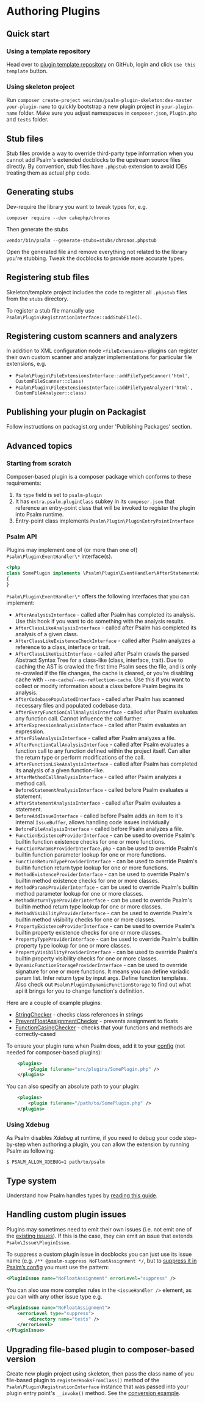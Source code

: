 # Authoring Plugins

## Quick start

### Using a template repository

Head over to [plugin template repository](https://github.com/weirdan/psalm-plugin-skeleton) on GitHub, login and click `Use this template` button.

### Using skeleton project

Run `composer create-project weirdan/psalm-plugin-skeleton:dev-master your-plugin-name` to quickly bootstrap a new plugin project in `your-plugin-name` folder. Make sure you adjust namespaces in `composer.json`, `Plugin.php` and `tests` folder.


## Stub files

Stub files provide a way to override third-party type information when you cannot add Psalm's extended docblocks to the upstream source files directly.
By convention, stub files have `.phpstub` extension to avoid IDEs treating them as actual php code.

## Generating stubs

Dev-require the library you want to tweak types for, e.g.
```
composer require --dev cakephp/chronos
```
Then generate the stubs
```
vendor/bin/psalm --generate-stubs=stubs/chronos.phpstub
```
Open the generated file and remove everything not related to the library you're stubbing. Tweak the docblocks to provide more accurate types.

## Registering stub files

Skeleton/template project includes the code to register all `.phpstub` files from the `stubs` directory.

To register a stub file manually use `Psalm\Plugin\RegistrationInterface::addStubFile()`.

## Registering custom scanners and analyzers

In addition to XML configuration node `<fileExtensions>` plugins can register their own custom scanner
and analyzer implementations for particular file extensions, e.g.

* `Psalm\Plugin\FileExtensionsInterface::addFileTypeScanner('html', CustomFileScanner::class)`
* `Psalm\Plugin\FileExtensionsInterface::addFileTypeAnalyzer('html', CustomFileAnalyzer::class)`

## Publishing your plugin on Packagist

Follow instructions on packagist.org under 'Publishing Packages' section.

## Advanced topics

### Starting from scratch

Composer-based plugin is a composer package which conforms to these requirements:

1. Its `type` field is set to `psalm-plugin`
2. It has `extra.psalm.pluginClass` subkey in its `composer.json` that reference an entry-point class that will be invoked to register the plugin into Psalm runtime.
3. Entry-point class implements `Psalm\Plugin\PluginEntryPointInterface`

### Psalm API

Plugins may implement one of (or more than one of) `Psalm\Plugin\EventHandler\*` interface(s).

```php
<?php
class SomePlugin implements \Psalm\Plugin\EventHandler\AfterStatementAnalysisInterface
{
}
```

`Psalm\Plugin\EventHandler\*` offers the following interfaces that you can implement:

- `AfterAnalysisInterface` - called after Psalm has completed its analysis. Use this hook if you want to do something with the analysis results.
- `AfterClassLikeAnalysisInterface` - called after Psalm has completed its analysis of a given class.
- `AfterClassLikeExistenceCheckInterface` - called after Psalm analyzes a reference to a class, interface or trait.
- `AfterClassLikeVisitInterface` - called after Psalm crawls the parsed Abstract Syntax Tree for a class-like (class, interface, trait). Due to caching the AST is crawled the first time Psalm sees the file, and is only re-crawled if the file changes, the cache is cleared, or you're disabling cache with `--no-cache`/`--no-reflection-cache`. Use this if you want to collect or modify information about a class before Psalm begins its analysis.
- `AfterCodebasePopulatedInterface` - called after Psalm has scanned necessary files and populated codebase data.
- `AfterEveryFunctionCallAnalysisInterface` - called after Psalm evaluates any function call. Cannot influence the call further.
- `AfterExpressionAnalysisInterface` - called after Psalm evaluates an expression.
- `AfterFileAnalysisInterface` - called after Psalm analyzes a file.
- `AfterFunctionCallAnalysisInterface` - called after Psalm evaluates a function call to any function defined within the project itself. Can alter the return type or perform modifications of the call.
- `AfterFunctionLikeAnalysisInterface` - called after Psalm has completed its analysis of a given function-like.
- `AfterMethodCallAnalysisInterface` - called after Psalm analyzes a method call.
- `BeforeStatementAnalysisInterface` - called before Psalm evaluates a statement.
- `AfterStatementAnalysisInterface` - called after Psalm evaluates a statement.
- `BeforeAddIssueInterface` - called before Psalm adds an item to it's internal `IssueBuffer`, allows handling code issues individually
- `BeforeFileAnalysisInterface` - called before Psalm analyzes a file.
- `FunctionExistenceProviderInterface` - can be used to override Psalm's builtin function existence checks for one or more functions.
- `FunctionParamsProviderInterface.php` - can be used to override Psalm's builtin function parameter lookup for one or more functions.
- `FunctionReturnTypeProviderInterface` - can be used to override Psalm's builtin function return type lookup for one or more functions.
- `MethodExistenceProviderInterface` - can be used to override Psalm's builtin method existence checks for one or more classes.
- `MethodParamsProviderInterface` - can be used to override Psalm's builtin method parameter lookup for one or more classes.
- `MethodReturnTypeProviderInterface` - can be used to override Psalm's builtin method return type lookup for one or more classes.
- `MethodVisibilityProviderInterface` - can be used to override Psalm's builtin method visibility checks for one or more classes.
- `PropertyExistenceProviderInterface` - can be used to override Psalm's builtin property existence checks for one or more classes.
- `PropertyTypeProviderInterface` - can be used to override Psalm's builtin property type lookup for one or more classes.
- `PropertyVisibilityProviderInterface` - can be used to override Psalm's builtin property visibility checks for one or more classes.
- `DynamicFunctionStorageProviderInterface` - can be used to override signature for one or more functions. It means you can define variadic param list. Infer return type by input args. Define function templates. Also check out `Psalm\Plugin\DynamicFunctionStorage` to find out what api it brings for you to change function's definition.

Here are a couple of example plugins:
 - [StringChecker](https://github.com/vimeo/psalm/blob/master/examples/plugins/StringChecker.php) - checks class references in strings
 - [PreventFloatAssignmentChecker](https://github.com/vimeo/psalm/blob/master/examples/plugins/PreventFloatAssignmentChecker.php) - prevents assignment to floats
 - [FunctionCasingChecker](https://github.com/vimeo/psalm/blob/master/examples/plugins/FunctionCasingChecker.php) - checks that your functions and methods are correctly-cased

To ensure your plugin runs when Psalm does, add it to your [config](../configuration.md) (not needed for composer-based plugins):
```xml
    <plugins>
        <plugin filename="src/plugins/SomePlugin.php" />
    </plugins>
```

You can also specify an absolute path to your plugin:
```xml
    <plugins>
        <plugin filename="/path/to/SomePlugin.php" />
    </plugins>
```

### Using Xdebug

As Psalm disables _Xdebug_ at runtime, if you need to debug your code step-by-step when authoring a plugin, you can allow the extension by running Psalm as following:

```console
$ PSALM_ALLOW_XDEBUG=1 path/to/psalm
```

## Type system

Understand how Psalm handles types by [reading this guide](plugins_type_system.md).

## Handling custom plugin issues

Plugins may sometimes need to emit their own issues (i.e. not emit one of the [existing issues](../issues.md)). If this is the case, they can emit an issue that extends `Psalm\Issue\PluginIssue`.

To suppress a custom plugin issue in docblocks you can just use its issue name (e.g. `/** @psalm-suppress NoFloatAssignment */`, but to [suppress it in Psalm’s config](../dealing_with_code_issues.md#config-suppression) you must use the pattern:

```xml
<PluginIssue name="NoFloatAssignment" errorLevel="suppress" />
```

You can also use more complex rules in the `<issueHandler />` element, as you can with any other issue type e.g.

```xml
<PluginIssue name="NoFloatAssignment">
    <errorLevel type="suppress">
        <directory name="tests" />
    </errorLevel>
</PluginIssue>
```

## Upgrading file-based plugin to composer-based version

Create new plugin project using skeleton, then pass the class name of you file-based plugin to `registerHooksFromClass()`
method of the `Psalm\Plugin\RegistrationInterface` instance that was passed into your plugin entry point's `__invoke()`
method. See the [conversion example](https://github.com/vimeo/psalm/tree/master/examples/plugins/composer-based/echo-checker/).
